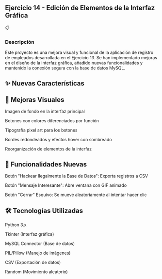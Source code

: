 ## Ejercicio 14 - Edición de Elementos de la Interfaz Gráfica
📋 

### Descripción
Este proyecto es una mejora visual y funcional de la aplicación de registro de empleados desarrollada en el Ejercicio 13. Se han implementado mejoras en el diseño de la interfaz gráfica, añadido nuevas funcionalidades y mantenido la conexión segura con la base de datos MySQL.


## ✨ Nuevas Características

## 🎨 Mejoras Visuales
Imagen de fondo en la interfaz principal

Botones con colores diferenciados por función

Tipografía pixel art para los botones

Bordes redondeados y efectos hover con sombreado

Reorganización de elementos de la interfaz

## 🚀 Funcionalidades Nuevas
Botón "Hackear Ilegalmente la Base de Datos": Exporta registros a CSV

Botón "Mensaje Interesante": Abre ventana con GIF animado

Botón "Cerrar" Esquivo: Se mueve aleatoriamente al intentar hacer clic

## 🛠️ Tecnologías Utilizadas
Python 3.x

Tkinter (Interfaz gráfica)

MySQL Connector (Base de datos)

PIL/Pillow (Manejo de imágenes)

CSV (Exportación de datos)

Random (Movimiento aleatorio)
